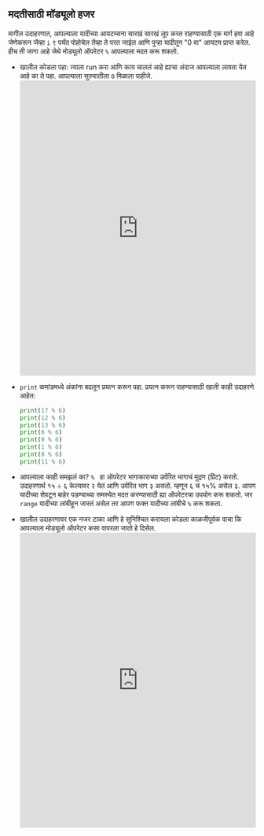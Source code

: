 ## मदतीसाठी मॉड्यूलो हजर

मागील उदाहरणात, आपल्याला यादीच्या आयटम्सना सारखं सारखं लूप करत राहण्यासाठी एक मार्ग हवा आहे जेणेकरून जेंव्हा `i` ९ पर्यंत पोहोचेल तेंव्हा ते परत जाईल आणि पुन्हा यादीतून "0 वा" आयटम प्राप्त करेल. हीच ती जागा आहे जेथे मोड्यूलो ऑपरेटर `%` आपल्याला मदत करू शकतो.

- खालील कोडला पहा: त्याला run करा आणि काय चाललं आहे ह्याचा अंदाज आपल्याला लावता येत आहे का ते पहा. आपल्याला सुरुवातीला `0` मिळाला पाहीजे. <iframe src="https://trinket.io/embed/python/8fd77a1942" width="100%" height="600" frameborder="0" marginwidth="0" marginheight="0" allowfullscreen></iframe> 

- `print` कमांडमध्ये अंकांना बदलून प्रयत्न करून पहा. प्रयत्न करून पाहण्यासाठी खाली काही उदाहरणे आहेत:
    
    ```python
    print(17 % 6)
    print(12 % 6)
    print(13 % 6)
    print(6 % 6)
    print(0 % 6)
    print(1 % 6)
    print(8 % 6)
    print(11 % 6)
    ```

- आपल्याला काही समझलं का? `% ` हा ऑपरेटर भागाकाराच्या उर्वरित भागाचं मुद्रण (प्रिंट) करतो. उदाहरणार्थ १५ ÷ ६ केल्यावर २ येतं आणि उर्वरित भाग ३ असतो. म्हणून ६ चं १५% असेल ३. आपण यादीच्या शेवटून बाहेर पडण्याच्या समस्येत मदत करण्यासाठी ह्या ऑपरेटरचा उपयोग करू शकतो. जर `range` यादीच्या लांबीहून जास्तं असेल तर आपण फक्त यादीच्या लांबीचे `%` करू शकता.

- खालील उदाहरणावर एक नजर टाका आणि हे सुनिश्चित करायला कोडला काळजीपूर्वक वाचा कि आपल्याला मोड्यूलो ऑपरेटर कसा वापरला जातो हे दिसेल. <iframe src="https://trinket.io/embed/python/c56b5cb705" width="100%" height="600" frameborder="0" marginwidth="0" marginheight="0" allowfullscreen></iframe>